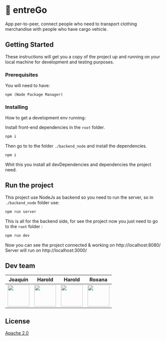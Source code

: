 # 🚛 entreGo 

App per-to-peer, connect people who need to transport clothing merchandise with people who have cargo vehicle.

## Getting Started

These instructions will get you a copy of the project up and running on your local machine for development and testing purposes.

### Prerequisites

You will need to have:

```
npm (Node Package Manager)
```

### Installing

How to get a development env running:

Install front-end dependencies in the ```root``` folder.

```bash
npm i
```

Then go to to the folder ```./backend_node``` and install the dependencies.

```bash
npm i
```

Whit this you install all devDependencies and dependencies the project need.

## Run the project

This project use NodeJs as backend so you need to run the server, so in ```./backend_node``` folder use:

```bash
npm run server
```

This is all for the backend side, for see the project now you just need to go to the ```root``` folder :

```bash
npm run dev
```

Now you can see the project connected & working on http://localhost:8080/
Server will run on http://localhost:3000/

## Dev team

Joaquin | Harold | Harold | Roxana
------------ | ----------- | ------------ | -----------
[<img src="https://avatars0.githubusercontent.com/u/19353687?s=400&v=4" width="70" height="70" />](https://github.com/ByeBye-Sama) | [<img src="https://github.githubassets.com/images/modules/logos_page/GitHub-Mark.png" width="70" height="70" />](https://github.com/hacodeml) | [<img src="https://avatars2.githubusercontent.com/u/47786832?s=460&v=4" width="70" height="70" />](https://github.com/haroldavis) | [<img src="https://github.githubassets.com/images/modules/logos_page/GitHub-Mark.png" width="70" height="70" />](https://github.com/roxanaes)

## License

[Apache 2.0](https://github.com/ByeBye-Sama/entreGo/blob/master/LICENSE)
